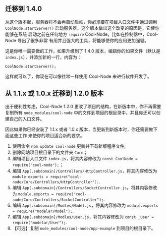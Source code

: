 ## 迁移到 1.4.0

从这个版本起，服务器将不会再自动启动，你必须要在项目入口文件中通过调用 
`CoolNode.startServer()` 启动服务器。这个版本做出这个改变的原因是，它使你能够在系统
启动之前在任何地方 `require` Cool-Node，比如在控制器中，Cool-Node 导出了很多非常
有用并且强大的工具，将能够使你的应用更加强健。

这是你唯一需要做的工作，如果升级到了 1.4.0 版本，编辑你的如果文件（默认是 
`index.js`），并添加新的一行，内容为：

`CoolNode.startServer();`

这样就可以了，你现在可以像往常一样使用 Cool-Node 来进行软件开发了。

## 从 1.1.x 或 1.0.x 迁移到 1.2.0 版本

出于便利性考虑，Cool-Node 1.2.0 更改了项目的结构，在新版本中，你不再需要复制所有 
`node_modules/cool-node` 中的文件到项目的根目录中，并且你还可以创建自己的入口文件。

因此如果你已经安装了 1.1.x 或者 1.0.x 版本，当更新到新版本时，你还需要做下面这些工作
来使你的项目适合新的要求。


1. 使用命令 `npm update cool-node` 更新并下载新版程序文件;
2. 删除网站项目根目录下的文件夹 `Core`；
3. 编辑项目入口文件 `index.js`，将其内容修改为 
    `const CoolNode = require("cool-node");`；
4. 编辑 `App[.subdomain]/Controllers/HttpController.js`，将其内容修改为
    `module.exports = require("cool-node/Core/Controllers/HttpController");`.
5. 编辑 `App[.subdomain]/Controllers/SocketController.js`，将其内容修改为
    `module.exports = require("cool-node/Core/Controllers/SocketController");`.
6. 编辑 `App[.subdomain]/Modles/Model.js`，将其内容修改为 
    `module.exports = require("modelar/Model");`.
7. 编辑 `App[.subdomain]/Modles/User.js`，将其内容修改为 
    `const _User = require("modelar/User");`.
8. 【可选】复制 `node_modules/cool-node/App-example` 到项目的根目录下。